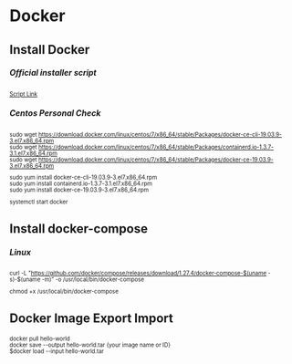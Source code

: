 # Docker


## Install Docker
##### Official installer script

<sup>
<sup>

[Script Link](https://get.docker.com/)

</sup>
</sup>

##### Centos Personal Check
<sup>
<sup>

sudo wget https://download.docker.com/linux/centos/7/x86_64/stable/Packages/docker-ce-cli-19.03.9-3.el7.x86_64.rpm  
sudo wget https://download.docker.com/linux/centos/7/x86_64/stable/Packages/containerd.io-1.3.7-3.1.el7.x86_64.rpm  
sudo wget https://download.docker.com/linux/centos/7/x86_64/stable/Packages/docker-ce-19.03.9-3.el7.x86_64.rpm  
 
sudo yum install docker-ce-cli-19.03.9-3.el7.x86_64.rpm  
sudo yum install containerd.io-1.3.7-3.1.el7.x86_64.rpm  
sudo yum install docker-ce-19.03.9-3.el7.x86_64.rpm


systemctl start docker

</sup>
</sup>

## Install docker-compose
##### Linux 

<sup>
<sup>

curl -L "https://github.com/docker/compose/releases/download/1.27.4/docker-compose-$(uname -s)-$(uname -m)" -o /usr/local/bin/docker-compose

chmod +x /usr/local/bin/docker-compose

</sup>
</sup>


## Docker Image Export Import

<sup>
<sup>

docker pull hello-world  
docker save --output hello-world.tar {your image name or ID}  
$docker load --input hello-world.tar  

</sup>
</sup>
